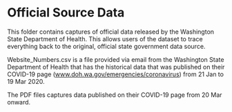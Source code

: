 
# Official Source Data

This folder contains captures of official data released by the Washington State
Department of Health. This allows users of the dataset to trace everything
back to the original, official state government data source.

Website_Numbers.csv is a file provided via email from the Washington State
Department of Health that has the historical data that was published on
their COVID-19 page (www.doh.wa.gov/emergencies/coronavirus) from 21 Jan to
19 Mar 2020.

The PDF files captures data published on their COVID-19 page from 20 Mar
onward.

